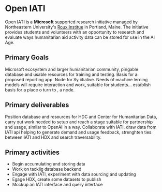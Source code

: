 # Open IATI

Open IATI is a **Microsoft** supported research initiative managed by Northeastern University's [Roux Institue]() in Portland, Maine. The initiative provides students and volunteers with an opportunity to research and evaluate ways humanitarian aid activity data can be stored for use in the AI Age.

## Primary Goals

Microsoft ecosystem and larger humanitarian community, pingable database and usable resources for training and testing. Basis for a proposed reporting app. Node for Sy iitiative. Needs of machine lerning models will require interaction and work, suitable for students... establish basis for a place o turn to , a node.

## Primary deliverables

Position database and resources for HDC and Center for Humanitarian Data, carry out work needed to setup and reach a stage suitable for partnership and usage, similar to OpenAI in a way. Collaborate with IATI, draw data from IATI api helping to generate demand and usage feedback, strenghten ties between IATI and HDX and search traversability.

## Primary activities

* Begin accumulating and storing data
* Work on tacklig database backend
* Engage with IATI, experiment with data sourcing and updating
* Egage HDX, create some datasets to publish
* Mockup an IATI interface and query interface
